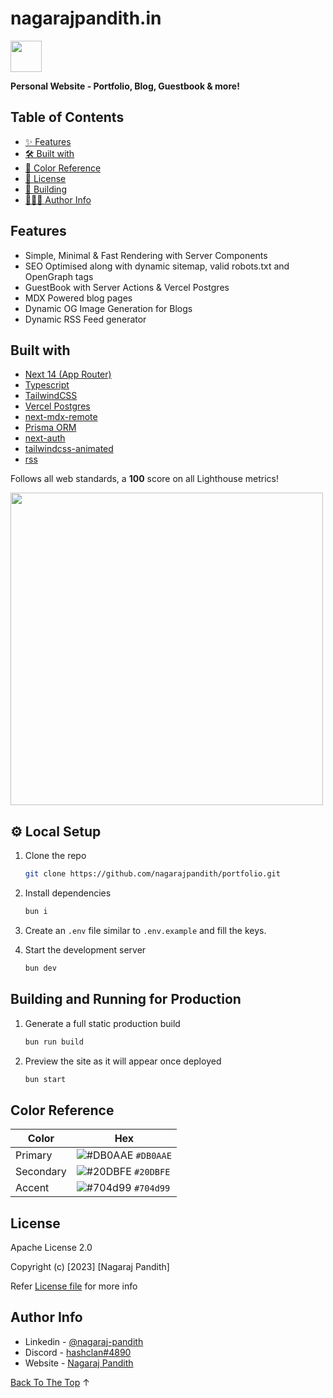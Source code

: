 # nagarajpandith.in

<img src="https://github.com/nagarajpandith/portfolio/assets/83623339/aa49a416-48a8-475c-bf50-ad222ebd6088" width="50px"/>

**Personal Website - Portfolio, Blog, Guestbook & more!**

## Table of Contents

- [✨ Features](#features)
- [🛠️ Built with](#built-with)
- [🎨 Color Reference](#color-reference)
- [📃 License](#license)
- [🚀 Building](#building-and-running-for-production)
- [👨🏼‍💻 Author Info](#author-info)

## Features
- Simple, Minimal & Fast Rendering with Server Components
- SEO Optimised along with dynamic sitemap, valid robots.txt and OpenGraph tags
- GuestBook with Server Actions & Vercel Postgres
- MDX Powered blog pages
- Dynamic OG Image Generation for Blogs
- Dynamic RSS Feed generator

## Built with
- [Next 14 (App Router)](https://nextjs.org/)
- [Typescript](https://www.typescriptlang.org/)
- [TailwindCSS](https://tailwindcss.com/)
- [Vercel Postgres](https://vercel.com/docs/storage/vercel-postgres)
- [next-mdx-remote](https://github.com/hashicorp/next-mdx-remote)
- [Prisma ORM](https://www.prisma.io/)
- [next-auth](https://authjs.dev/)
- [tailwindcss-animated](https://www.tailwindcss-animated.com/)
- [rss](https://github.com/dylang/node-rss)

Follows all web standards, a **100** score on all Lighthouse metrics!

<img src="https://github.com/nagarajpandith/portfolio/assets/83623339/62349bb4-5823-41ad-a931-6232162ef931" width="500px"/>

## ⚙️ Local Setup
1. Clone the repo

   ```sh
   git clone https://github.com/nagarajpandith/portfolio.git
   ```

2. Install dependencies

   ```sh
   bun i
   ```

3. Create an `.env` file similar to `.env.example` and fill the keys.

4. Start the development server

   ```sh
   bun dev
   ```

## Building and Running for Production

1. Generate a full static production build

   ```sh
   bun run build
   ```

2. Preview the site as it will appear once deployed

   ```sh
   bun start
   ```

## Color Reference

| Color          | Hex                                                                |
| -------------- | ------------------------------------------------------------------ |
| Primary           | ![#DB0AAE](https://via.placeholder.com/10/DB0AAE?text=+) `#DB0AAE` |
| Secondary     | ![#20DBFE](https://via.placeholder.com/10/20DBFE?text=+) `#20DBFE` |
| Accent  | ![#704d99](https://via.placeholder.com/10/704d99?text=+) `#704d99` |

## License

Apache License 2.0

Copyright (c) [2023] [Nagaraj Pandith]

Refer [License file](https://github.com/nagarajpandith/portfolio/blob/main/LICENSE) for more info

## Author Info

- Linkedin - [@nagaraj-pandith](https://www.linkedin.com/in/nagaraj-pandith/)
- Discord - [hashclan#4890](https://www.discord.com/users/hashclan#4890)
- Website - [Nagaraj Pandith](https://www.nagarajpandith.in/)

[Back To The Top](#table-of-contents) ↑
